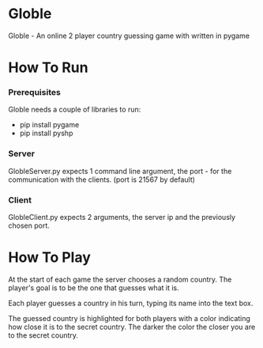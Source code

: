 # Globle
Globle - An online 2 player country guessing game with written in pygame

# How To Run
### Prerequisites
Globle needs a couple of libraries to run:
- pip install pygame
- pip install pyshp

### Server
GlobleServer.py expects 1 command line argument, the port - for the communication with the clients. 
(port is 21567 by default)

### Client
GlobleClient.py expects 2 arguments, the server ip and the previously chosen port. 

# How To Play
At the start of each game the server chooses a random country.
The player's goal is to be the one that guesses what it is.


Each player guesses a country in his turn, typing its name into the text box.

The guessed country is highlighted for both players with a color indicating how close it is to the secret country.
The darker the color the closer you are to the secret country.
